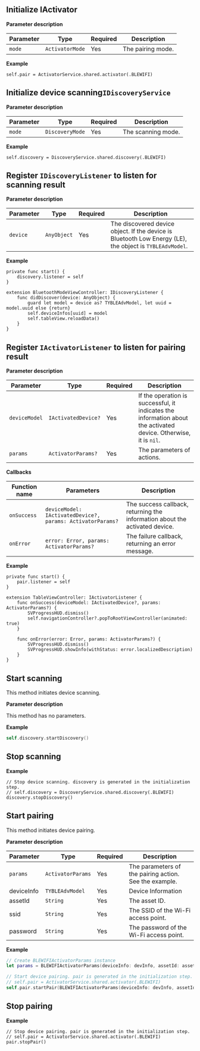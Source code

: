 ## Initialize IActivator

**Parameter description**

| Parameter | Type | Required | Description |
| --- | --- | --- | --- |
| `mode` | `ActivatorMode` | Yes | The pairing mode. |

**Example**

```
self.pair = ActivatorService.shared.activator(.BLEWIFI)
```

## Initialize device scanning`IDiscoveryService`

**Parameter description**

| Parameter | Type | Required | Description |
| --- | --- | --- | --- |
| `mode` | `DiscoveryMode` | Yes | The scanning mode. |

**Example**

```
self.discovery = DiscoveryService.shared.discovery(.BLEWIFI)
```

## Register `IDiscoveryListener` to listen for scanning result

**Parameter description**

| Parameter | Type | Required | Description |
| --- | --- | --- | --- |
| `device` | `AnyObject` | Yes | The discovered device object. If the device is Bluetooth Low Energy (LE), the object is `TYBLEAdvModel`. |

**Example**

```
private func start() {
    discovery.listener = self    
}

extension BluetoothModeViewController: IDiscoveryListener {
    func didDiscover(device: AnyObject) {
        guard let model = device as? TYBLEAdvModel, let uuid = model.uuid else {return}
        self.deviceInfos[uuid] = model
        self.tableView.reloadData()
    }
}
```

## Register `IActivatorListener` to listen for pairing result

**Parameter description**

| Parameter | Type | Required | Description |
| --- | --- | --- | --- |
| `deviceModel` | `IActivatedDevice?` | Yes | If the operation is successful, it indicates the information about the activated device. Otherwise, it is `nil`. |
| `params` | `ActivatorParams?` | Yes | The parameters of actions. |

**Callbacks**

| Function name | Parameters | Description |
| --- | --- | --- |
| `onSuccess` | `deviceModel: IActivatedDevice?, params: ActivatorParams?` | The success callback, returning the information about the activated device. |
| `onError` | `error: Error, params: ActivatorParams?` | The failure callback, returning an error message. |

**Example**

```
private func start() {
    pair.listener = self    
}

extension TableViewController: IActivatorListener {
    func onSuccess(deviceModel: IActivatedDevice?, params: ActivatorParams?) {
        SVProgressHUD.dismiss()
        self.navigationController?.popToRootViewController(animated: true)
    }
    
    func onError(error: Error, params: ActivatorParams?) {
        SVProgressHUD.dismiss()
        SVProgressHUD.showInfo(withStatus: error.localizedDescription)
    }
}
```

## Start scanning

This method initiates device scanning.

**Parameter description**

This method has no parameters.

**Example**

```swift
self.discovery.startDiscovery()
```

## Stop scanning

**Example**

```
// Stop device scanning. discovery is generated in the initialization step.
// self.discovery = DiscoveryService.shared.discovery(.BLEWIFI)
discovery.stopDiscovery()
```

## Start pairing

This method initiates device pairing.

**Parameter description**

| Parameter | Type | Required | Description |
| --- | --- | --- | --- |
| `params` | `ActivatorParams` | Yes | The parameters of the pairing action. See the example. |
| deviceInfo | `TYBLEAdvModel` | Yes | Device Information |
| assetId | `String` | Yes | The asset ID. |
| ssid | `String` | Yes | The SSID of the Wi-Fi access point. |
| password | `String` | Yes | The password of the Wi-Fi access point. |

**Example**

```swift
// Create BLEWIFIActivatorParams instance
let params = BLEWIFIActivatorParams(deviceInfo: devInfo, assetId: assetID)

// Start device pairing. pair is generated in the initialization step.
// self.pair = ActivatorService.shared.activator(.BLEWIFI)
self.pair.startPair(BLEWIFIActivatorParams(deviceInfo: devInfo, assetId: assetID, ssid: self.ssid, password: self.password))
```

## Stop pairing

**Example**

```
// Stop device pairing. pair is generated in the initialization step.
// self.pair = ActivatorService.shared.activator(.BLEWIFI)
pair.stopPair()
```
